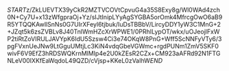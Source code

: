 $START$z/ZkLUEVTX39yCkR2MZTVCOVtCpvuG4a35S8Exy8g/Wl0WAd4zch0N+Cy7U+x13zWfgpraOj+Yz/sIJtInipLYyAgSYGBA5orOmk4MfrcgOwO6aB9R5YTQQKAwIlSnNs0G7UIrXFeyl6tjbuk/IuDsTBBbV/LircyDDY1yW3C1MnG+2+JZqt5k6zsZVBLv8J40TnlWmHZcXrWPWE1/0PRhILypOT/wkx/uOJeojlFxWP2tiRtZoVIRULJAVYpK6IdU5Szsw4Ci3e74OKqW8PnG+Wff5ScNNFyVTy6/3pgFVxnUeJNw9LtGguUMtjLc3KiN4vdqGbeVGWmc+rgdPUNm1ZmV5SKF0wivF6V9EfZ3hRDSWQKrnMlMIp4e2U0kZEsR2CZx+CM923aAFRd92N1FTGNLeV00IXKfEaWqdoL49QZD/cVjsp+KKeL0zVaIhW$END$